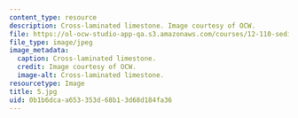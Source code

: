 ```yaml
---
content_type: resource
description: Cross-laminated limestone. Image courtesy of OCW.
file: https://ol-ocw-studio-app-qa.s3.amazonaws.com/courses/12-110-sedimentary-geology-fall-2004/0b1b6dcaa653353d68b13d68d184fa36_5.jpg
file_type: image/jpeg
image_metadata:
  caption: Cross-laminated limestone.
  credit: Image courtesy of OCW.
  image-alt: Cross-laminated limestone.
resourcetype: Image
title: 5.jpg
uid: 0b1b6dca-a653-353d-68b1-3d68d184fa36
---
```

